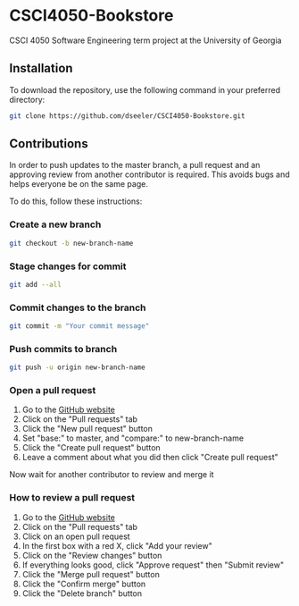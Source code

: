 # CSCI4050-Bookstore
CSCI 4050 Software Engineering term project at the University of Georgia

## Installation
To download the repository, use the following command in your preferred directory:
```bash
git clone https://github.com/dseeler/CSCI4050-Bookstore.git
```

## Contributions
In order to push updates to the master branch, a pull request and an approving review from another contributor is required. This avoids bugs and helps everyone be on the same page.

To do this, follow these instructions:
### Create a new branch
```bash
git checkout -b new-branch-name
```
### Stage changes for commit
```bash
git add --all
```
### Commit changes to the branch
```bash
git commit -m "Your commit message"
```
### Push commits to branch
```bash
git push -u origin new-branch-name 
```
### Open a pull request
  1.  Go to the [GitHub website](https://github.com)
  2.  Click on the "Pull requests" tab
  3.  Click the "New pull request" button
  4.  Set "base:" to master, and "compare:" to new-branch-name
  5.  Click the "Create pull request" button
  6.  Leave a comment about what you did then click "Create pull request"
  
Now wait for another contributor to review and merge it

### How to review a pull request
  1.  Go to the [GitHub website](https://github.com)
  2.  Click on the "Pull requests" tab
  3.  Click on an open pull request
  4.  In the first box with a red X, click "Add your review"
  5.  Click on the "Review changes" button
  6.  If everything looks good, click "Approve request" then "Submit review"
  7.  Click the "Merge pull request" button
  8.  Click the "Confirm merge" button
  9.  Click the "Delete branch" button
